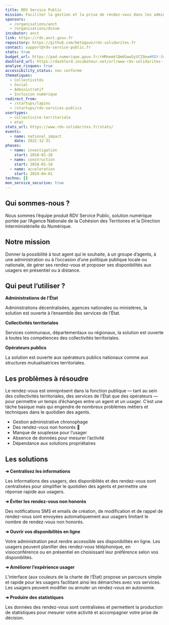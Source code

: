 ```yaml
---
title: RDV Service Public
mission: Faciliter la gestion et la prise de rendez-vous dans les administrations
sponsors:
  - /organisations/anct
  - /organisations/dinum
incubator: anct
link: https://rdv.anct.gouv.fr
repository: https://github.com/betagouv/rdv-solidarites.fr
contact: support@rdv-service-public.fr
stats: true
budget_url: https://pad.numerique.gouv.fr/rHMnemklQm6Sww5yVCI9ow#RDV-Services-Publics
dashlord_url: https://dashlord.incubateur.net/url/www-rdv-solidarites-fr/
analyse_risques: true
accessibility_status: non conforme
thematiques:
  - Collectivités
  - Social
  - Administratif
  - Inclusion numérique
redirect_from:
  - /startups/lapins
  - /startups/rdv-services-publics
usertypes:
  - collectivite-territoriale
  - etat
stats_url: https://www.rdv-solidarites.fr/stats/
events:
  - name: national_impact
    date: 2022-12-31
phases:
  - name: investigation
    start: 2018-01-18
  - name: construction
    start: 2018-01-18
  - name: acceleration
    start: 2019-04-01
techno: []
mon_service_securise: true
---
```

## Qui sommes-nous ?

Nous sommes l’équipe produit RDV Service Public, solution numérique portée par l’Agence Nationale de la Cohésion des Territoires et la Direction Interministérielle du Numérique.

## Notre mission

Donner la possibilité à tout agent qui le souhaite, à un groupe d’agents, à une administration ou à l’occasion d’une politique publique locale ou nationale, de gérer ses rendez-vous et proposer ses disponibilités aux usagers en présentiel ou à distance.

## Qui peut l’utiliser ?


**Administrations de l’État**

Administrations décentralisées, agences nationales ou ministères, la solution est ouverte à l’ensemble des services de l’État.

**Collectivités territoriales**

Services communaux, départementaux ou régionaux, la solution est ouverte à toutes les compétences des collectivités territoriales.

**Opérateurs publics**

La solution est ouverte aux opérateurs publics nationaux comme aux structures mutualisatrices territoriales.

## Les problèmes à résoudre
Le rendez-vous est omniprésent dans la fonction publique — tant au sein des collectivités territoriales, des services de l’État que des opérateurs — pour permettre un temps d’échanges entre un agent et un usager. C’est une tâche basique mais qui engendre de nombreux problèmes métiers et techniques dans le quotidien des agents.

- Gestion administrative chronophage
- Des rendez-vous non honorés 🐰
- Manque de souplesse pour l’usager
- Absence de données pour mesurer l’activité
- Dépendance aux solutions propriétaires

## Les solutions

**➜ Centralisez les informations**

Les informations des usagers, des disponiblités et des rendez-vous sont centralisées pour simplifier le quotidien des agents et permettre une réponse rapide aux usagers.

**➜ Éviter les rendez-vous non honorés**

Des notifications SMS et emails de création, de modification et de rappel de rendez-vous sont envoyées automatiquement aux usagers limitant le nombre de rendez-vous non honorés.

**➜ Ouvrir vos disponibilités en ligne**

Votre administration peut rendre accessible ses disponibilités en ligne. Les usagers peuvent planifier des rendez-vous téléphonique, en visioconférence ou en présentiel en choisissant leur préférence selon vos disponiblités.

**➜ Améliorer l’expérience usager**

L’interface (aux couleurs de la charte de l’État) propose un parcours simple et rapide pour les usagers facilitant ainsi les démarches avec vos services. Les usagers peuvent modifier ou annuler un rendez-vous en autonomie.

**➜ Produire des statistiques**

Les données des rendez-vous sont centralisées et permettent la production de statistiques pour mesurer votre activité et accompagner votre prise de décision.